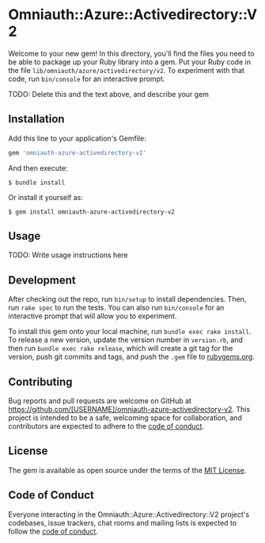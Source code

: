 # Omniauth::Azure::Activedirectory::V2

Welcome to your new gem! In this directory, you'll find the files you need to be able to package up your Ruby library into a gem. Put your Ruby code in the file `lib/omniauth/azure/activedirectory/v2`. To experiment with that code, run `bin/console` for an interactive prompt.

TODO: Delete this and the text above, and describe your gem

## Installation

Add this line to your application's Gemfile:

```ruby
gem 'omniauth-azure-activedirectory-v2'
```

And then execute:

    $ bundle install

Or install it yourself as:

    $ gem install omniauth-azure-activedirectory-v2

## Usage

TODO: Write usage instructions here

## Development

After checking out the repo, run `bin/setup` to install dependencies. Then, run `rake spec` to run the tests. You can also run `bin/console` for an interactive prompt that will allow you to experiment.

To install this gem onto your local machine, run `bundle exec rake install`. To release a new version, update the version number in `version.rb`, and then run `bundle exec rake release`, which will create a git tag for the version, push git commits and tags, and push the `.gem` file to [rubygems.org](https://rubygems.org).

## Contributing

Bug reports and pull requests are welcome on GitHub at https://github.com/[USERNAME]/omniauth-azure-activedirectory-v2. This project is intended to be a safe, welcoming space for collaboration, and contributors are expected to adhere to the [code of conduct](https://github.com/[USERNAME]/omniauth-azure-activedirectory-v2/blob/master/CODE_OF_CONDUCT.md).


## License

The gem is available as open source under the terms of the [MIT License](https://opensource.org/licenses/MIT).

## Code of Conduct

Everyone interacting in the Omniauth::Azure::Activedirectory::V2 project's codebases, issue trackers, chat rooms and mailing lists is expected to follow the [code of conduct](https://github.com/[USERNAME]/omniauth-azure-activedirectory-v2/blob/master/CODE_OF_CONDUCT.md).
